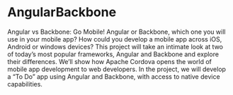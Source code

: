 # AngularBackbone
Angular vs Backbone: Go Mobile!
Angular or Backbone, which one you will use in your mobile app?  How could you develop a mobile app across iOS, Android or windows devices?  This project will take an intimate look at two of today’s most popular frameworks, Angular and Backbone and explore their differences.  We’ll show how Apache Cordova opens the world of mobile app development to web developers. In the project, we will develop a “To Do” app using Angular and Backbone, with access to native device capabilities.
